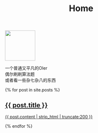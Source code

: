 ﻿---
layout: default
title: Home
nav: true
---
<div class="row">
  <section class="sidebar-sec">
    <div class="sidebar">
      <img class="avatar" width="100px" height="100px" src="https://graph.baidu.com/thumb/343366187,1313656684.jpg"></img>
      <p>一个普通又平凡的OIer</br>偶尔刷刷算法题</br>或者看一些杂七杂八的东西</p>
    </div>  
  </section>
  <section class="article-sec">
  {% for post in site.posts %}
    <div class="article">
      <a href="{{ post.url | prepend: site.baseurl }}">
        <h2>{{ post.title }}</h2>
        <p>{{ post.content | strip_html | truncate:200 }}</p>
      </a>
    </div>
  {% endfor %}
  </section>
</div>
